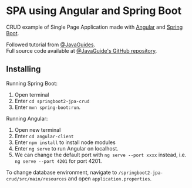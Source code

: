 # SPA using Angular and Spring Boot

CRUD example of Single Page Application made with [Angular](https://angular.io/) and [Spring Boot](https://start.spring.io/).
<p>

Followed tutorial from <a href="https://www.javaguides.net/2019/06/spring-boot-angular-7-crud-example-tutorial.html">@JavaGuides</a>.
<br>
Full source code available at <a href="https://github.com/RameshMF/Angular8-SpringBoot-CRUD-Tutorial">@JavaGuide's GitHub repository</a>.
</p>

## Installing
Running Spring Boot: 
1. Open terminal
2. Enter `cd springboot2-jpa-crud`
3. Enter `mvn spring-boot:run`.

Running Angular:
1. Open new terminal
2. Enter `cd angular-client`
3. Enter `npm install` to install node modules
4. Enter `ng serve` to run Angular on localhost. 
5. We can change the default port with `ng serve --port xxxx` instead, i.e. `ng serve --port 4201` for port 4201. 


To change database environment, navigate to `/springboot2-jpa-crud/src/main/resources` and open `application.properties`. 

